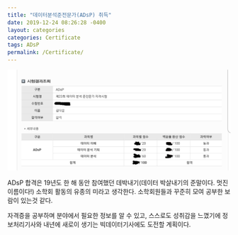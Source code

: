 ```yaml
---
title: "데이터분석준전문가(ADsP) 취득"
date: 2019-12-24 08:26:28 -0400
layout: categories
categories: Certificate
tags: ADsP
permalink: /Certificate/
---
```


![img](/img/adsp.jpg)

ADsP 합격은 19년도 한 해 동안 참여했던 데박내기(데이터 박살내기의 준말이다. 멋진 이름이다!) 소학회 활동의 유종의 미라고 생각한다. 소학회원들과 꾸준히 모여 공부한 보람이 있는것 같다.

자격증을 공부하며 분야에서 필요한 정보를 알 수 있고, 스스로도 성취감을 느꼈기에 정보처리기사와 내년에 새로이 생기는 빅데이터기사에도 도전할 계획이다.

